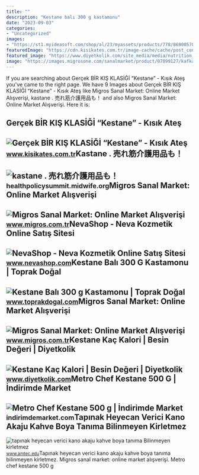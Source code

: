 ```yaml
---
title: ""
description: "Kestane balı 300 g kastamonu"
date: "2023-09-03"
categories:
- "Uncategorized"
images:
- "https://st1.myideasoft.com/shop/al/23/myassets/products/778/8690057045004.jpg?revision=1556108739"
featuredImage: "https://cdn.kisikates.com.tr/image-cache/cache/post_content/https---d3hfsg9j5ebb5.cloudfront.net/editor-image/Blog%2520G%25C3%25B6rseller/kestane%2520a%25C4%259Fac%25C4%25B11.jpg"
featured_image: "https://www.diyetkolik.com/site_media/media/nutrition_images/kestane.jpg"
image: "https://images.migrosone.com/sanalmarket/product/07099127/kafkas-kestane-sekeri-cikolatali-280-g-534fda-1650x1650.jpg"
---
```


If you are searching about Gerçek BİR KIŞ KLASİĞİ “Kestane” - Kısık Ateş you've came to the right page. We have 9 Images about Gerçek BİR KIŞ KLASİĞİ “Kestane” - Kısık Ateş like Migros Sanal Market: Online Market Alışverişi, kastane . 売れ筋介護用品も！ and also Migros Sanal Market: Online Market Alışverişi. Here it is:

Gerçek BİR KIŞ KLASİĞİ “Kestane” - Kısık Ateş
---------------------------------------------

 ![Gerçek BİR KIŞ KLASİĞİ “Kestane” - Kısık Ateş](https://cdn.kisikates.com.tr/image-cache/cache/post_content/https---d3hfsg9j5ebb5.cloudfront.net/editor-image/Blog%2520G%25C3%25B6rseller/kestane4.jpg) <small>www.kisikates.com.tr</small>Kastane . 売れ筋介護用品も！
-------------------

 ![kastane . 売れ筋介護用品も！](https://cdn.kisikates.com.tr/image-cache/cache/post_content/https---d3hfsg9j5ebb5.cloudfront.net/editor-image/Blog%2520G%25C3%25B6rseller/kestane%2520a%25C4%259Fac%25C4%25B11.jpg) <small>healthpolicysummit.midwife.org</small>Migros Sanal Market: Online Market Alışverişi
---------------------------------------------

 ![Migros Sanal Market: Online Market Alışverişi](https://images.migrosone.com/sanalmarket/product/27223039/27223039-812f48-1650x1650.jpg) <small>www.migros.com.tr</small>NevaShop - Neva Kozmetik Online Satış Sitesi
--------------------------------------------

 ![NevaShop - Neva Kozmetik Online Satış Sitesi](https://st1.myideasoft.com/shop/al/23/myassets/products/778/8690057045004.jpg?revision=1556108739) <small>www.nevashop.com</small>Kestane Balı 300 G Kastamonu | Toprak Doğal
-------------------------------------------

 ![Kestane Balı 300 g Kastamonu | Toprak Doğal](https://www.toprakdogal.com/kestane-bali-300-g-bal-toprak-dogal-1195-31-O.jpg) <small>www.toprakdogal.com</small>Migros Sanal Market: Online Market Alışverişi
---------------------------------------------

 ![Migros Sanal Market: Online Market Alışverişi](https://images.migrosone.com/sanalmarket/product/07099127/kafkas-kestane-sekeri-cikolatali-280-g-534fda-1650x1650.jpg) <small>www.migros.com.tr</small>Kestane Kaç Kalori | Besin Değeri | Diyetkolik
----------------------------------------------

 ![Kestane Kaç Kalori | Besin Değeri | Diyetkolik](https://www.diyetkolik.com/site_media/media/nutrition_images/kestane.jpg) <small>www.diyetkolik.com</small>Metro Chef Kestane 500 G | İndirimde Market
-------------------------------------------

 ![Metro Chef Kestane 500 g | İndirimde Market](https://storage.googleapis.com/indirimdemarket-cdn/products/711/12428/93771.jpg) <small>indirimdemarket.com</small>Tapınak Heyecan Verici Kano Akaju Kahve Boya Tanıma Bilinmeyen Kirletmez
------------------------------------------------------------------------

 ![tapınak heyecan verici kano akaju kahve boya tanıma Bilinmeyen kirletmez](https://www.sacrengi.net/wp-content/uploads/2022/03/Akaju-Kahve-Sac-Rengi-Modelleri.jpg) <small>www.amtec.edu</small>Tapınak heyecan verici kano akaju kahve boya tanıma bilinmeyen kirletmez. Migros sanal market: online market alışverişi. Metro chef kestane 500 g
